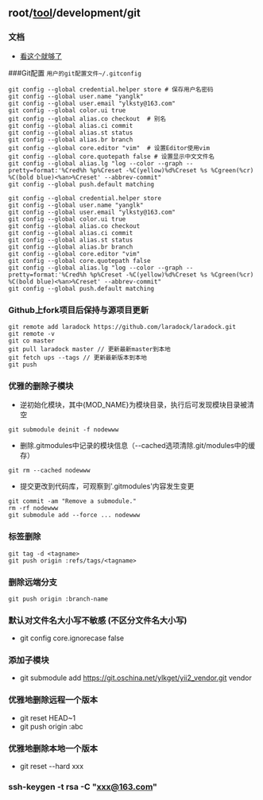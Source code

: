 ## root/[tool](../README.md)/development/git
### 文档
* [看这个就够了](https://github.com/geeeeeeeeek/git-recipes/wiki)

###Git配置 `用户的git配置文件~/.gitconfig`
~~~
git config --global credential.helper store # 保存用户名密码
git config --global user.name "yanglk"
git config --global user.email "ylksty@163.com"
git config --global color.ui true
git config --global alias.co checkout  # 别名
git config --global alias.ci commit
git config --global alias.st status
git config --global alias.br branch
git config --global core.editor "vim"  # 设置Editor使用vim
git config --global core.quotepath false # 设置显示中文文件名
git config --global alias.lg "log --color --graph --pretty=format:'%Cred%h %p%Creset -%C(yellow)%d%Creset %s %Cgreen(%cr) %C(bold blue)<%an>%Creset' --abbrev-commit"
git config --global push.default matching
~~~
~~~
git config --global credential.helper store
git config --global user.name "yanglk"
git config --global user.email "ylksty@163.com"
git config --global color.ui true
git config --global alias.co checkout
git config --global alias.ci commit
git config --global alias.st status
git config --global alias.br branch
git config --global core.editor "vim"
git config --global core.quotepath false
git config --global alias.lg "log --color --graph --pretty=format:'%Cred%h %p%Creset -%C(yellow)%d%Creset %s %Cgreen(%cr) %C(bold blue)<%an>%Creset' --abbrev-commit"
git config --global push.default matching
~~~

### Github上fork项目后保持与源项目更新
~~~
git remote add laradock https://github.com/laradock/laradock.git
git remote -v
git co master
git pull laradock master // 更新最新master到本地
git fetch ups --tags // 更新最新版本到本地
git push
~~~

### 优雅的删除子模块
* 逆初始化模块，其中{MOD_NAME}为模块目录，执行后可发现模块目录被清空
~~~
git submodule deinit -f nodewww 
~~~
* 删除.gitmodules中记录的模块信息（--cached选项清除.git/modules中的缓存）
~~~
git rm --cached nodewww
~~~
* 提交更改到代码库，可观察到'.gitmodules'内容发生变更
~~~
git commit -am "Remove a submodule."
rm -rf nodewww
git submodule add --force ... nodewww
~~~

### 标签删除
~~~
git tag -d <tagname>
git push origin :refs/tags/<tagname>
~~~

### 删除远端分支
~~~
git push origin :branch-name
~~~

### 默认对文件名大小写不敏感 (不区分文件名大小写)
* git config core.ignorecase false


### 添加子模块
* git submodule add https://git.oschina.net/ylkget/yii2_vendor.git vendor

### 优雅地删除远程一个版本
* git reset HEAD~1
* git push origin :abc

### 优雅地删除本地一个版本
* git reset --hard xxx

### ssh-keygen -t rsa -C "xxx@163.com"
